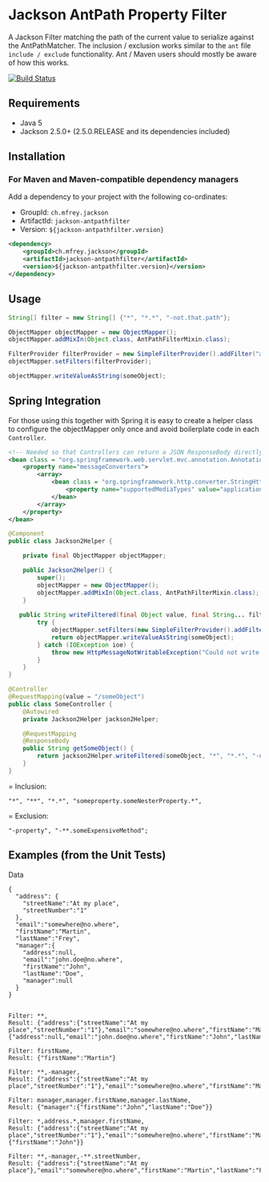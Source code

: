 
Jackson AntPath Property Filter
===============================

A Jackson Filter matching the path of the current value to serialize against the AntPathMatcher. The inclusion / exclusion works similar to the `ant` file `include / exclude` functionality. Ant / Maven users should mostly be aware of how this works.

[![Build Status](https://travis-ci.org/Antibrumm/jackson-antpathfilter.png)](https://travis-ci.org/Antibrumm/jackson-antpathfilter)

Requirements
------------

 - Java 5
 - Jackson 2.5.0+ (2.5.0.RELEASE and its dependencies included)


Installation
------------

### For Maven and Maven-compatible dependency managers
Add a dependency to your project with the following co-ordinates:

 - GroupId: `ch.mfrey.jackson`
 - ArtifactId: `jackson-antpathfilter`
 - Version: `${jackson-antpathfilter.version}`

```xml
<dependency>
	<groupId>ch.mfrey.jackson</groupId>
	<artifactId>jackson-antpathfilter</artifactId>
	<version>${jackson-antpathfilter.version}</version>
</dependency>
```

Usage
-----

```java
String[] filter = new String[] {"*", "*.*", "-not.that.path"};

ObjectMapper objectMapper = new ObjectMapper();
objectMapper.addMixIn(Object.class, AntPathFilterMixin.class);

FilterProvider filterProvider = new SimpleFilterProvider().addFilter("antPathFilter", new AntPathPropertyFilter(filter));
objectMapper.setFilters(filterProvider);

objectMapper.writeValueAsString(someObject);
```

Spring Integration
------------------
For those using this together with Spring it is easy to create a helper class to configure the objectMapper only once and avoid boilerplate code in each `Controller`.
```xml
<!-- Needed so that Controllers can return a JSON ResponseBody directly as a String result (produced by Jackson2Helper) -->
<bean class = "org.springframework.web.servlet.mvc.annotation.AnnotationMethodHandlerAdapter">
    <property name="messageConverters">
        <array>
            <bean class = "org.springframework.http.converter.StringHttpMessageConverter">
                <property name="supportedMediaTypes" value="application/json; charset=UTF-8" />
            </bean>
        </array>
    </property>
</bean>
```

```java
@Component
public class Jackson2Helper {

    private final ObjectMapper objectMapper;

    public Jackson2Helper() {
        super();
        objectMapper = new ObjectMapper();
        objectMapper.addMixIn(Object.class, AntPathFilterMixin.class);
    }
    
   public String writeFiltered(final Object value, final String... filters) {
        try {
            objectMapper.setFilters(new SimpleFilterProvider().addFilter("antPathFilter", new AntPathPropertyFilter(properties)));
            return objectMapper.writeValueAsString(someObject);
        } catch (IOException ioe) {
            throw new HttpMessageNotWritableException("Could not write object filtered.", ioe);
        }
    }
}
```

```java
@Controller
@RequestMapping(value = "/someObject")
public class SomeController {
    @Autowired
    private Jackson2Helper jackson2Helper;

    @RequestMapping
    @ResponseBody
    public String getSomeObject() {
        return jackson2Helper.writeFiltered(someObject, "*", "*.*", "-not.that.path");
    }
}
```
= Inclusion:

```  
"*", "**", "*.*", "someproperty.someNesterProperty.*",
```

= Exclusion:

```
"-property", "-**.someExpensiveMethod";
```


Examples (from the Unit Tests)
------------------------------

Data
```
{
  "address": {
    "streetName":"At my place",
    "streetNumber":"1"
  },
  "email":"somewhere@no.where",
  "firstName":"Martin",
  "lastName":"Frey",
  "manager":{
    "address":null,
    "email":"john.doe@no.where",
    "firstName":"John",
    "lastName":"Doe",
    "manager":null
  }
}
    
```

```
Filter: **,
Result: {"address":{"streetName":"At my place","streetNumber":"1"},"email":"somewhere@no.where","firstName":"Martin","lastName":"Frey","manager":{"address":null,"email":"john.doe@no.where","firstName":"John","lastName":"Doe","manager":null}}
```
    
```
Filter: firstName,
Result: {"firstName":"Martin"}
```

```
Filter: **,-manager,
Result: {"address":{"streetName":"At my place","streetNumber":"1"},"email":"somewhere@no.where","firstName":"Martin","lastName":"Frey"}
```

```
Filter: manager,manager.firstName,manager.lastName,
Result: {"manager":{"firstName":"John","lastName":"Doe"}}
```

```
Filter: *,address.*,manager.firstName,
Result: {"address":{"streetName":"At my place","streetNumber":"1"},"email":"somewhere@no.where","firstName":"Martin","lastName":"Frey","manager":{"firstName":"John"}}
```

```
Filter: **,-manager,-**.streetNumber,
Result: {"address":{"streetName":"At my place"},"email":"somewhere@no.where","firstName":"Martin","lastName":"Frey"}
```
